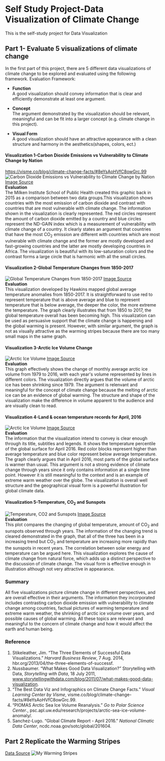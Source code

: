 # Self Study Project-Data Visualization of Climate Change
This is the self-study project for Data Visualization 

## Part 1- Evaluate 5 visualizations of climate change
In the first part of this project, there are 5 different data visualizations of climate change to be explored and evaluated using the following framework. 
Evaluation Framework:

* **Function**
<br/>	A good visualization should convey information that is clear and efficiently demonstrate at least one argument.

* **Concept**
<br/>	The argument demonstrated by the visualization should be relevant, meaningful and can be fit into a larger concept (e.g. climate change in this project).

* **Visual Form**
<br/>	A good visualization should have an attractive appearance with a clean structure and harmony in the aesthetics(shapes, colors, ect.)

#### Visualization 1-Carbon Dioxide Emissions vs Vulnerability to Climate Change by Nation
https://visme.co/blog/climate-change-facts/#8eYsAoHVfC8owGrc.99
![Carbon Dioxide Emissions vs Vulnerability to Climate Change by Nation](images/Carbon-Dioxide-Emissions-vs-Vulnerability-to-Climate-Change-by-Nation-climate-change-facts-infographic.jpg)
[Image Source](https://mha.gwu.edu/climate-change-emissions-data/)
<br/>**Evaluation** 
<br/>The Milken Institute School of Public Health created this graphic back in 2015 as a comparison between two data groups.This visualization shows countries with the most emission of carbon dioxide and contrast with countries that are most vulnerable with climate change. The information shown in the visualization is clearly represented. The red circles represent the amount of carbon dioxide emitted by a country and blue circles represent the ND-GAIN index which is a measurement of vulnerability with climate change of a country. It clearly states an argument that countries that have the most CO<sub>2</sub> emission are different with countries which are most vulnerable with climate change and the former are mostly developed and fast-growing countries and the latter are mostly developing countries in Africa. The visualization is beautiful with its low-saturation colors and the contrast forms a large circle that is harmonic with all the small circles.  
#### Visualization 2-Global Temperature Changes from 1850-2017
![Global Temperature Changes from 1850-2017](images/2.png)
[Image Source](https://mashable.com/2018/01/18/2017-top-3-warmest-years-visualizations-modern-art/#4GBGv5.dyiqQ)
<br/>**Evaluation** 
<br/>This visualization developed by Hawkins mapped global average temperature anomalies from 1850-2017. It is straightforward to use red to represent temperature that is above average and blue to represent temperature that is below average, the deeper the color, the more extreme the temperature. The graph clearly illustrates that from 1850 to 2017, the global temperature overall has been becoming high. This visualization can be used as persuasive support that the climate change is happening and the global warming is present. However, with similar argument, the graph is not as visually attractive as the warming stripes because there are too many small maps in the same graph.  
#### Visualization 3-Arctic Ice Volume Change
![Arctic Ice Volume](images/3.png)
[Image Source](https://www.atlasobscura.com/articles/the-best-visualization-of-climate-change-isnt-a-graphits-a-death-spiral)
<br/>**Evaluation** 
<br/>This graph effectively shows the change of monthly average arctic ice volume from 1979 to 2016, with each year's volume represented by lines in different colors. The visualization directly argues that the volume of arctic ice has been shrinking since 1979. The argument is relenvant and meaningful for the concept of climate change because the melting of arctic ice can be an evidence of global warming. The structure and shape of the visualization make the difference in volume apparent to the audience and are visually clean to read.
#### Visualization 4-Land & ocean temperature records for April, 2016
![Arctic Ice Volume](images/4.png)
[Image Source](https://www.ncdc.noaa.gov/sotc/global/201604)
<br/>**Evaluation** 
<br/>The information that the visualization intend to convey is clear enough through its title, subtitles and legends. It shows the temperature percentile of the global surface for April 2016. Red color blocks represent higher than average temperature and blue color represent below average temperature. The graph clearly argues that in April 2016, most parts of the global surface is warmer than usual. This argument is not a strong evidence of climate change through years since it only contains information at a single time point. However it is still meaningful to the context and is an example of extreme warm weather over the globe. The visualization is overall well structure and the geographical visual form is a powerful illustration for global climate data.  
#### Visualization 5-Temperature, CO<sub>2</sub> and Sunspots
![Temperature, CO<sub>2</sub> and Sunspots](images/5.jpg)
[Image Source](http://solar-center.stanford.edu/sun-on-earth/FAQ2.html)
<br/>**Evaluation** 
<br/>This plot compares the changing of global temperature, amount of CO<sub>2</sub> and sunspots observed through years. The information of the changing trend is cleared demonstrated in the graph, that all of the three has been in a increasing trend but CO<sub>2</sub> and temperature are increasing more rapidly than the sunspots in recent years. The correlation between solar energy and temperature can be argued here. This visualization explores the cause of climate change from natural force, which adds up a distinct perspective to the discussion of climate change. The visual form is effective enough in illustration although not very attractive in appearance.  
### Summary
All five visualizations picture climate change in different perspectives, and are overall effective in their arguments. The information they incorporated includes contrasting carbon dioxide emission with vulnerability to climate change among countries, factual pictures of warming temperature and extreme warm weather, the shrinking of arctic ice volume over years, and possible causes of global warming. All these topics are relevant and meaningful to the concern of climate change and how it would affect the earth and human being.   

### Reference
1. Stikeleather, Jim. “The Three Elements of Successful Data Visualizations.” *Harvard Business Review*, 7 Aug. 2014, hbr.org/2013/04/the-three-elements-of-successf.
2. Nussbaumer. “What Makes Good Data Visualization?” Storytelling with Data, *Storytelling with Data*, 18 July 2011, www.storytellingwithdata.com/blog/2011/07/what-makes-good-data-visualization.
3. “The Best Data Viz and Infographics on Climate Change Facts.” *Visual Learning Center by Visme*, visme.co/blog/climate-change-facts/#8eYsAoHVfC8owGrc.99.
4. “PIOMAS Arctic Sea Ice Volume Reanalysis.” *Go to Polar Science Center*., psc.apl.uw.edu/research/projects/arctic-sea-ice-volume-anomaly/.
5. Sanchez-Lugo. “Global Climate Report - April 2016.” *National Climatic Data Center*, ncdc.noaa.gov/sotc/global/201604.



## Part 2 Replicate the Warming Stripes
[Data Source](https://www.metoffice.gov.uk/hadobs/hadcrut4/data/current/download.html)
![My Warming Stripes](images/My-Warming-Stripes.png)



